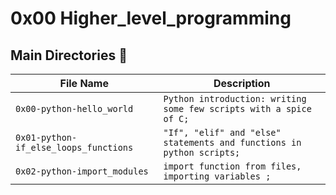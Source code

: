 # 0x00 Higher_level_programming

## Main Directories :file_folder:

| File Name                              | Description                                                          |
| ------------------------------------- | -------------------------------------------------------------------- |
| `0x00-python-hello_world`             | `Python introduction: writing some few scripts with a spice of C;`   |
| `0x01-python-if_else_loops_functions` | `"If", "elif" and "else" statements and functions in python scripts;`|
| `0x02-python-import_modules`          | `import function from files, importing variables ;`                  |

